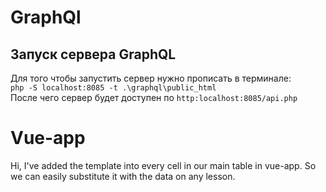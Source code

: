# GraphQl

## Запуск сервера GraphQL
Для того чтобы запустить сервер нужно прописать в терминале:  
`php -S localhost:8085 -t .\graphql\public_html`  
После чего сервер будет доступен по `http:localhost:8085/api.php`


# Vue-app

Hi, I've added the template into every cell in our main table in vue-app.
So we can easily substitute it with the data on any lesson.
